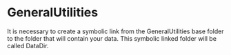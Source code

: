 # GeneralUtilities

It is necessary to create a symbolic link from the GeneralUtilities base folder to the folder that will contain your data. This symbolic linked folder will be called DataDir.